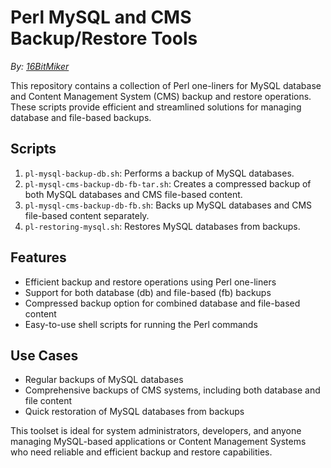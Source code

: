 # Perl MySQL and CMS Backup/Restore Tools

*By: [16BitMiker](https://github.com/16BitMiker)* 

This repository contains a collection of Perl one-liners for MySQL database and Content Management System (CMS) backup and restore operations. These scripts provide efficient and streamlined solutions for managing database and file-based backups.

## Scripts

1. `pl-mysql-backup-db.sh`: Performs a backup of MySQL databases.
2. `pl-mysql-cms-backup-db-fb-tar.sh`: Creates a compressed backup of both MySQL databases and CMS file-based content.
3. `pl-mysql-cms-backup-db-fb.sh`: Backs up MySQL databases and CMS file-based content separately.
4. `pl-restoring-mysql.sh`: Restores MySQL databases from backups.

## Features

- Efficient backup and restore operations using Perl one-liners
- Support for both database (db) and file-based (fb) backups
- Compressed backup option for combined database and file-based content
- Easy-to-use shell scripts for running the Perl commands

## Use Cases

- Regular backups of MySQL databases
- Comprehensive backups of CMS systems, including both database and file content
- Quick restoration of MySQL databases from backups

This toolset is ideal for system administrators, developers, and anyone managing MySQL-based applications or Content Management Systems who need reliable and efficient backup and restore capabilities.
